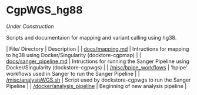 CgpWGS_hg88
===========

*Under Construction*

Scripts and documentaion for mapping and variant calling using hg38.

| File/ Directory | Description |
| [docs/mapping.md](docs/mapping.md) | Intructions for mapping to hg38 using Docker/Singularity (docktore-cgpmap) |
| [docs/sanger_pipeline.md](docs/sanger_pipeline.md) | Intructions for running the Sanger Pipeline using Docker/Singularity (dockstore-cgpwgs) |
| [/misc/bpipe_workflows](/misc/bpipe_workflows) | 'bpipe' workflows used in Sanger to run the Sanger Pipeline |
| [/misc/analysisWGS.sh](/misc/analysisWGS.sh) | Script used by dockstore-cgpwgs to run the Sanger Pipeline |
| [/docker/analysis_pipeline](/docker/analysis_pipeline) | Beginning of new analysis pipeline |
